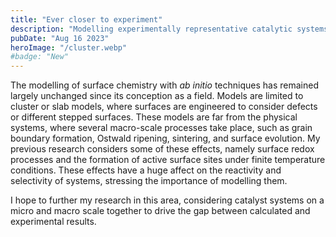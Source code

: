 ```yaml
---
title: "Ever closer to experiment"
description: "Modelling experimentally representative catalytic systems"
pubDate: "Aug 16 2023"
heroImage: "/cluster.webp"
#badge: "New"
---
```


<p>The modelling of surface chemistry with <em>ab initio</em> techniques has remained largely unchanged since its conception as a field.
Models are limited to cluster or slab models, where surfaces are engineered to consider defects or different stepped surfaces.
These models are far from the physical systems, where several macro-scale processes take place, such as grain boundary formation, Ostwald ripening, sintering, and surface evolution.
My previous research considers some of these effects, namely surface redox processes and the formation of active surface sites under finite temperature conditions.
These effects have a huge affect on the reactivity and selectivity of systems, stressing the importance of modelling them.</p>
<p>I hope to further my research in this area, considering catalyst systems on a micro and macro scale together to drive the gap between calculated and experimental results.</p>

